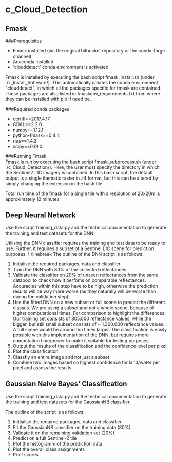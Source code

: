 # c_Cloud_Detection
## Fmask
###Prerequisites
* Fmask installed (via the original bitbucket repository or the conda-forge channel)
* Anaconda installed
* 'clouddetect' conda environment is activated 

Fmask is installed by executing the bash script fmask_install.sh (under ./z_Install_Software/). This 
automatically creates the conda environment "clouddetect", in which all the packages specific for fmask are 
  contained. These packages are also listed in fmaskenv_requirements.txt from where they can be installed with pip
   if need be. 
  

###Required conda packages
* certifi==2017.4.17
* GDAL==2.2.0
* numpy==1.12.1
* python-fmask==0.4.4
* rios==1.4.3
* scipy==0.19.0

###Running Fmask  
Fmask is run by executing the bash script fmask_subprocess.sh (under ./c_Cloud_Detection/). Here, the 
 user must specify the directory in which the Sentinel2 L1C imagery is contained.
 In this bash script, the default output is a single thematic raster in .tif format, but this 
  can be altered by simply changing the extension in the bash file. 

Total run time of the fmask for a single tile with a resolution of 20x20m is approximately 12 minutes.


## Deep Neural Network

Use the script training_data.py and the technical documentation to generate the training and test datasets for the DNN.

Utilising the DNN classifier requires the training and test data to be ready to use. Further, it requires a subset of a Sentinel L1C scene for prediction purposes. \\ \linebreak
The outline of the DNN script is as follows:

1. Initialise the required packages, data and classifier
2. Train the DNN with 80% of the collected reflectances
3. Validate the classifier on 20% of unseen reflectances from the same datapool to check how it perfoms on comparable reflectances. Accuracies within this step have to be high, otherwise the prediction results will be way more worse (as they naturally will be worse than during the validation step).
4. Use the fitted DNN on a new subset or full scene to predict the different classes. We are using a subset and not a whole scene, because of higher computational times. For comparison to highlight the differences: Our training set consists of 305.000 reflectance values, while the bigger, but still small subset consists of \~ 1.300.000 reflectance values. A full scene would be around ten times larger. The classification is easily possible with this implementation of the DNN, but requires more computation time/power to make it suitable for testing purposes.
5. Output the results of the classification and the confidence level per pixel
6. Plot the classification
7. Classfiy an entire image and not just a subset
8. Combine two images based on highest confidence for land/water per pixel and assess the results


## Gaussian Naive Bayes' Classification

Use the script training_data.py and the technical documentation to generate the training and test datasets for the GaussianNB classifier.

The outline of the script is as follows:

1. Initlialise the required packages, data and classifier
2. Fit the GaussianNB classifier on the training data (80%)
3. Validate it on the remaining validation set (20%)
4. Predict on a full Sentinel-2 tile
5. Plot the histogramm of the prediction data
7. Plot the overall class assignments
8. Print scores
